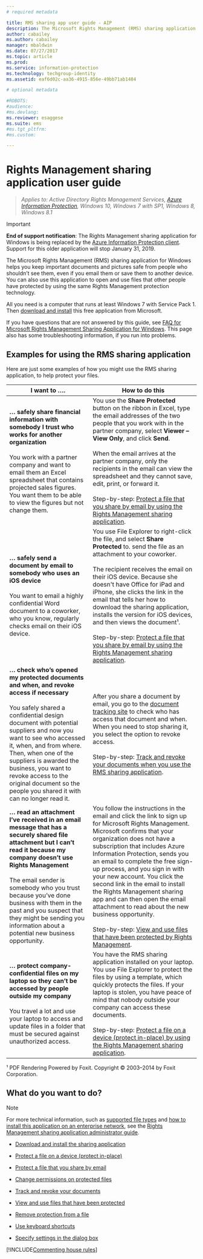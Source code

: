 ```yaml
---
# required metadata

title: RMS sharing app user guide - AIP
description: The Microsoft Rights Management (RMS) sharing application for Windows helps you keep important documents and pictures safe from people who shouldn't see them, even if you email them or save them to another device. 
author: cabailey
ms.author: cabailey
manager: mbaldwin
ms.date: 07/27/2017
ms.topic: article
ms.prod:
ms.service: information-protection
ms.technology: techgroup-identity
ms.assetid: eaf6d02c-aa36-4915-856e-49bb71ab1484

# optional metadata

#ROBOTS:
#audience:
#ms.devlang:
ms.reviewer: esaggese
ms.suite: ems
#ms.tgt_pltfrm:
#ms.custom:

---
```


# Rights Management sharing application user guide

>*Applies to: Active Directory Rights Management Services, [Azure Information Protection](https://azure.microsoft.com/pricing/details/information-protection), Windows 10, Windows 7 with SP1, Windows 8, Windows 8.1*

> [!IMPORTANT]
> **End of support notification**: The Rights Management sharing application for Windows is being replaced by the [Azure Information Protection client](aip-client.md). Support for this older application will stop January 31, 2019. 

The Microsoft Rights Management (RMS) sharing application for Windows helps you keep important documents and pictures safe from people who shouldn’t see them, even if you email them or save them to another device. You can also use this application to open and use files that other people have protected by using the same Rights Management protection technology.

All you need is a computer that runs at least Windows 7 with Service Pack 1. Then [download and install](http://go.microsoft.com/fwlink/?LinkId=303970) this free application from Microsoft.

If you have questions that are not answered by this guide, see [FAQ for Microsoft Rights Management Sharing Application for Windows](http://go.microsoft.com/fwlink/?LinkId=303971). This page also has some troubleshooting information, if you run into problems.

## Examples for using the RMS sharing application
Here are just some examples of how you might use the RMS sharing application, to help protect your files.

|I want to ….|How to do this|
|----------------|------------------|
|**… safely share financial information with somebody I trust who works for another organization**<br /><br />You work with a partner company and want to email them an Excel spreadsheet that contains projected sales figures. You want them to be able to view the figures but not change them.|You use the **Share Protected** button on the ribbon in Excel, type the email addresses of the two people that you work with in the partner company, select **Viewer – View Only**, and click **Send**.<br /><br />When the email arrives at the partner company, only the recipients in the email can view the spreadsheet and they cannot save, edit, print, or forward it.<br /><br />Step-by-step: [Protect a file that you share by email by using the Rights Management sharing application](sharing-app-protect-by-email.md).|
|**… safely send a document by email to somebody who uses an iOS device**<br /><br />You want to email a highly confidential Word document to a coworker, who you know, regularly checks email on their iOS device.|You use File Explorer to right-click the file, and select **Share Protected** to. send the file as an attachment to your coworker.<br /><br />The recipient receives the email on their iOS device. Because she doesn't have Office for iPad and iPhone, she clicks the link in the email that tells her how to download the sharing application, installs the version for iOS devices, and then views the document¹.<br /><br />Step-by-step: [Protect a file that you share by email by using the Rights Management sharing application](sharing-app-protect-by-email.md).|
|**… check who’s opened my protected documents and when, and revoke access if necessary**<br /><br />You safely shared a confidential design document with potential suppliers and now you want to see who accessed it, when, and from where. Then, when one of the suppliers is awarded the business, you want to revoke access to the original document so the people you shared it with can no longer read it.|After you share a document by email, you go to the [document tracking site](http://go.microsoft.com/fwlink/?LinkId=529562) to check who has access that document and when. When you need to stop sharing it, you select the option to revoke access.<br /><br />Step-by-step: [Track and revoke your documents when you use the RMS sharing application](sharing-app-track-revoke.md).|
|**… read an attachment I’ve received in an email message that has a securely shared file attachment but I can’t read it because my company doesn’t use Rights Management**<br /><br />The email sender is somebody who you trust because you’ve done business with them in the past and you suspect that they might be sending you information about a potential new business opportunity.|You follow the instructions in the email and click the link to sign up for Microsoft Rights Management. Microsoft confirms that your organization does not have a subscription that includes Azure Information Protection, sends you an email to complete the free sign-up process, and you sign in with your new account. You click the second link in the email to install the Rights Management sharing app and can then open the email attachment to read about the new business opportunity.<br /><br />Step-by-step: [View and use files that have been protected by Rights Management](sharing-app-view-use-files.md).|
|**… protect company-confidential files on my laptop so they can’t be accessed by people outside my company**<br /><br />You travel a lot and use your laptop to access and update files in a folder that must be secured against unauthorized access.|You have the RMS sharing application installed on your laptop. You use File Explorer to protect the files by using a template, which quickly protects the files. If your laptop is stolen, you have peace of mind that nobody outside your company can access these documents.<br /><br />Step-by-step: [Protect a file on a device &#40;protect in-place&#41; by using the Rights Management sharing application](sharing-app-protect-in-place.md).|
¹ PDF Rendering Powered by Foxit. Copyright © 2003–2014 by Foxit Corporation.

## What do you want to do?
> [!NOTE]
> For more technical information, such as [supported file types](sharing-app-admin-guide-technical.md#supported-file-types-and-file-name-extensions) and [how to install this application on an enterprise network](sharing-app-admin-guide.md#automatic-deployment-for-the-microsoft-rights-management-sharing-application), see the [Rights Management sharing application administrator guide](sharing-app-admin-guide.md).

- [Download and install the sharing application](install-sharing-app.md)

- [Protect a file on a device (protect in-place)](sharing-app-protect-in-place.md)

- [Protect a file that you share by email](sharing-app-protect-by-email.md)

- [Change permissions on protected files](sharing-app-reprotect-files.md)

- [Track and revoke your documents](sharing-app-track-revoke.md)

- [View and use files that have been protected](sharing-app-view-use-files.md)

- [Remove protection from a file](sharing-app-remove-protection.md)

- [Use keyboard shortcuts](sharing-app-keyboard-shortcuts.md)

- [Specify settings in the dialog box](sharing-app-dialog-box.md)

[!INCLUDE[Commenting house rules](../includes/houserules.md)]


